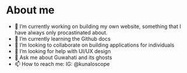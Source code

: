 # About me

- 🔭 I’m currently working on building my own website, something that I have always only procastinated about.
- 🌱 I’m currently learning the Github docs
- 👯 I’m looking to collaborate on building applications for individuals
- 🤔 I’m looking for help with UI/UX design
- 💬 Ask me about Guwahati and its ghosts
- 📫 How to reach me: IG: @kunaloscope

